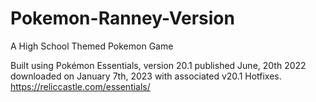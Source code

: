# Pokemon-Ranney-Version
A High School Themed Pokemon Game

Built using Pokémon Essentials, version 20.1 published June, 20th 2022 downloaded on January 7th, 2023 with associated v20.1 Hotfixes.
https://reliccastle.com/essentials/